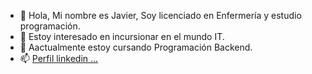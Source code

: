 - 👋 Hola, Mi nombre es Javier, Soy licenciado en Enfermería y estudio programación.
- 👀 Estoy interesado en incursionar en el mundo IT.
- 🌱 Aactualmente estoy cursando Programación Backend.
- 📫 [Perfil linkedin ...](https://www.linkedin.com/in/javier-alejandro-riquelme-b13317225/)
